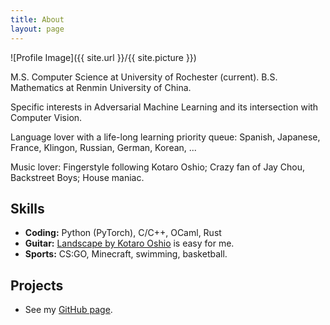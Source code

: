 ```yaml
---
title: About
layout: page
---
```

![Profile Image]({{ site.url }}/{{ site.picture }})

<p>M.S. Computer Science at University of Rochester (current). B.S. Mathematics at Renmin University of China.</p>

<p>Specific interests in Adversarial Machine Learning and its intersection with Computer Vision.</p>

<p>Language lover with a life-long learning priority queue: Spanish, Japanese, France, Klingon, Russian, German, Korean, ... </p>

<p>Music lover: Fingerstyle following Kotaro Oshio; Crazy fan of Jay Chou, Backstreet Boys; House maniac.</p>

<h2>Skills</h2>

<ul class="skill-list">
	<li><b>Coding:</b> Python (PyTorch), C/C++, OCaml, Rust</li>
	<li><b>Guitar:</b> <a href="https://www.youtube.com/watch?v=uAnkTdG0shA">Landscape by Kotaro Oshio</a> is easy for me.</li>
    <li><b>Sports:</b> CS:GO, Minecraft, swimming, basketball.</li>
</ul>

<h2>Projects</h2>

<ul>
	<li>See my <a href="https://github.com/Jossome">GitHub page</a>.</li>
</ul>
